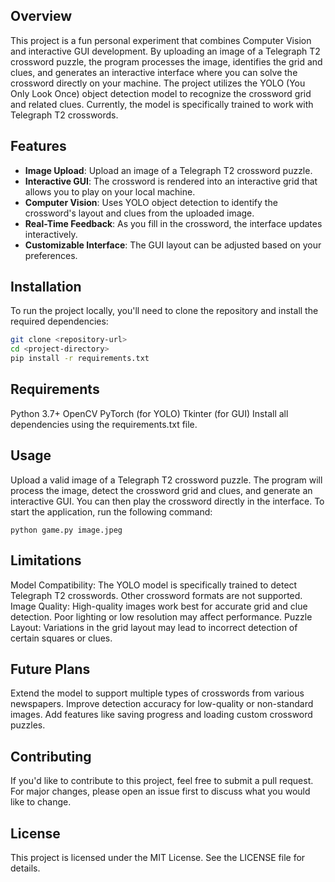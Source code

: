 ## Overview

This project is a fun personal experiment that combines Computer Vision and interactive GUI development. By uploading an image of a Telegraph T2 crossword puzzle, the program processes the image, identifies the grid and clues, and generates an interactive interface where you can solve the crossword directly on your machine. The project utilizes the YOLO (You Only Look Once) object detection model to recognize the crossword grid and related clues. Currently, the model is specifically trained to work with Telegraph T2 crosswords.

## Features

- **Image Upload**: Upload an image of a Telegraph T2 crossword puzzle.
- **Interactive GUI**: The crossword is rendered into an interactive grid that allows you to play on your local machine.
- **Computer Vision**: Uses YOLO object detection to identify the crossword's layout and clues from the uploaded image.
- **Real-Time Feedback**: As you fill in the crossword, the interface updates interactively.
- **Customizable Interface**: The GUI layout can be adjusted based on your preferences.

## Installation

To run the project locally, you'll need to clone the repository and install the required dependencies:

```bash
git clone <repository-url>
cd <project-directory>
pip install -r requirements.txt
```

## Requirements
Python 3.7+
OpenCV
PyTorch (for YOLO)
Tkinter (for GUI)
Install all dependencies using the requirements.txt file.

## Usage
Upload a valid image of a Telegraph T2 crossword puzzle.
The program will process the image, detect the crossword grid and clues, and generate an interactive GUI.
You can then play the crossword directly in the interface.
To start the application, run the following command:

```
python game.py image.jpeg
```

## Limitations
Model Compatibility: The YOLO model is specifically trained to detect Telegraph T2 crosswords. Other crossword formats are not supported.
Image Quality: High-quality images work best for accurate grid and clue detection. Poor lighting or low resolution may affect performance.
Puzzle Layout: Variations in the grid layout may lead to incorrect detection of certain squares or clues.

## Future Plans
Extend the model to support multiple types of crosswords from various newspapers.
Improve detection accuracy for low-quality or non-standard images.
Add features like saving progress and loading custom crossword puzzles.

## Contributing
If you'd like to contribute to this project, feel free to submit a pull request. For major changes, please open an issue first to discuss what you would like to change.

## License
This project is licensed under the MIT License. See the LICENSE file for details.

